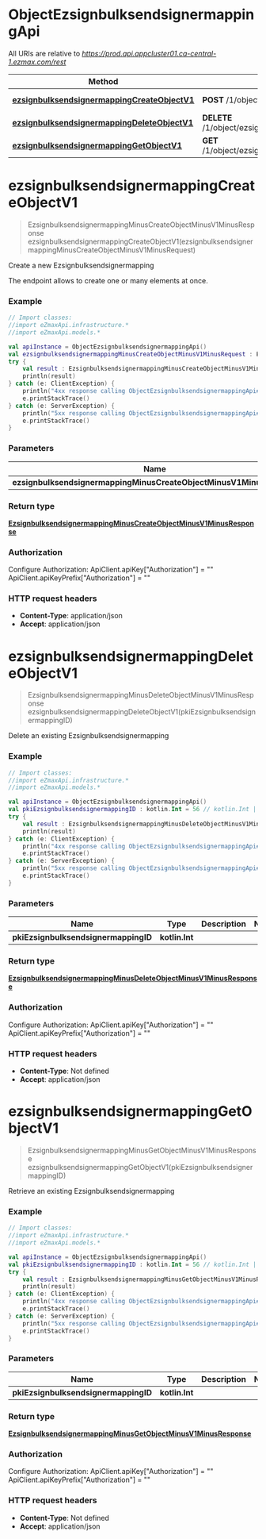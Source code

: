 # ObjectEzsignbulksendsignermappingApi

All URIs are relative to *https://prod.api.appcluster01.ca-central-1.ezmax.com/rest*

Method | HTTP request | Description
------------- | ------------- | -------------
[**ezsignbulksendsignermappingCreateObjectV1**](ObjectEzsignbulksendsignermappingApi.md#ezsignbulksendsignermappingCreateObjectV1) | **POST** /1/object/ezsignbulksendsignermapping | Create a new Ezsignbulksendsignermapping
[**ezsignbulksendsignermappingDeleteObjectV1**](ObjectEzsignbulksendsignermappingApi.md#ezsignbulksendsignermappingDeleteObjectV1) | **DELETE** /1/object/ezsignbulksendsignermapping/{pkiEzsignbulksendsignermappingID} | Delete an existing Ezsignbulksendsignermapping
[**ezsignbulksendsignermappingGetObjectV1**](ObjectEzsignbulksendsignermappingApi.md#ezsignbulksendsignermappingGetObjectV1) | **GET** /1/object/ezsignbulksendsignermapping/{pkiEzsignbulksendsignermappingID} | Retrieve an existing Ezsignbulksendsignermapping


<a name="ezsignbulksendsignermappingCreateObjectV1"></a>
# **ezsignbulksendsignermappingCreateObjectV1**
> EzsignbulksendsignermappingMinusCreateObjectMinusV1MinusResponse ezsignbulksendsignermappingCreateObjectV1(ezsignbulksendsignermappingMinusCreateObjectMinusV1MinusRequest)

Create a new Ezsignbulksendsignermapping

The endpoint allows to create one or many elements at once.

### Example
```kotlin
// Import classes:
//import eZmaxApi.infrastructure.*
//import eZmaxApi.models.*

val apiInstance = ObjectEzsignbulksendsignermappingApi()
val ezsignbulksendsignermappingMinusCreateObjectMinusV1MinusRequest : EzsignbulksendsignermappingMinusCreateObjectMinusV1MinusRequest =  // EzsignbulksendsignermappingMinusCreateObjectMinusV1MinusRequest | 
try {
    val result : EzsignbulksendsignermappingMinusCreateObjectMinusV1MinusResponse = apiInstance.ezsignbulksendsignermappingCreateObjectV1(ezsignbulksendsignermappingMinusCreateObjectMinusV1MinusRequest)
    println(result)
} catch (e: ClientException) {
    println("4xx response calling ObjectEzsignbulksendsignermappingApi#ezsignbulksendsignermappingCreateObjectV1")
    e.printStackTrace()
} catch (e: ServerException) {
    println("5xx response calling ObjectEzsignbulksendsignermappingApi#ezsignbulksendsignermappingCreateObjectV1")
    e.printStackTrace()
}
```

### Parameters

Name | Type | Description  | Notes
------------- | ------------- | ------------- | -------------
 **ezsignbulksendsignermappingMinusCreateObjectMinusV1MinusRequest** | [**EzsignbulksendsignermappingMinusCreateObjectMinusV1MinusRequest**](EzsignbulksendsignermappingMinusCreateObjectMinusV1MinusRequest.md)|  |

### Return type

[**EzsignbulksendsignermappingMinusCreateObjectMinusV1MinusResponse**](EzsignbulksendsignermappingMinusCreateObjectMinusV1MinusResponse.md)

### Authorization


Configure Authorization:
    ApiClient.apiKey["Authorization"] = ""
    ApiClient.apiKeyPrefix["Authorization"] = ""

### HTTP request headers

 - **Content-Type**: application/json
 - **Accept**: application/json

<a name="ezsignbulksendsignermappingDeleteObjectV1"></a>
# **ezsignbulksendsignermappingDeleteObjectV1**
> EzsignbulksendsignermappingMinusDeleteObjectMinusV1MinusResponse ezsignbulksendsignermappingDeleteObjectV1(pkiEzsignbulksendsignermappingID)

Delete an existing Ezsignbulksendsignermapping



### Example
```kotlin
// Import classes:
//import eZmaxApi.infrastructure.*
//import eZmaxApi.models.*

val apiInstance = ObjectEzsignbulksendsignermappingApi()
val pkiEzsignbulksendsignermappingID : kotlin.Int = 56 // kotlin.Int | 
try {
    val result : EzsignbulksendsignermappingMinusDeleteObjectMinusV1MinusResponse = apiInstance.ezsignbulksendsignermappingDeleteObjectV1(pkiEzsignbulksendsignermappingID)
    println(result)
} catch (e: ClientException) {
    println("4xx response calling ObjectEzsignbulksendsignermappingApi#ezsignbulksendsignermappingDeleteObjectV1")
    e.printStackTrace()
} catch (e: ServerException) {
    println("5xx response calling ObjectEzsignbulksendsignermappingApi#ezsignbulksendsignermappingDeleteObjectV1")
    e.printStackTrace()
}
```

### Parameters

Name | Type | Description  | Notes
------------- | ------------- | ------------- | -------------
 **pkiEzsignbulksendsignermappingID** | **kotlin.Int**|  |

### Return type

[**EzsignbulksendsignermappingMinusDeleteObjectMinusV1MinusResponse**](EzsignbulksendsignermappingMinusDeleteObjectMinusV1MinusResponse.md)

### Authorization


Configure Authorization:
    ApiClient.apiKey["Authorization"] = ""
    ApiClient.apiKeyPrefix["Authorization"] = ""

### HTTP request headers

 - **Content-Type**: Not defined
 - **Accept**: application/json

<a name="ezsignbulksendsignermappingGetObjectV1"></a>
# **ezsignbulksendsignermappingGetObjectV1**
> EzsignbulksendsignermappingMinusGetObjectMinusV1MinusResponse ezsignbulksendsignermappingGetObjectV1(pkiEzsignbulksendsignermappingID)

Retrieve an existing Ezsignbulksendsignermapping



### Example
```kotlin
// Import classes:
//import eZmaxApi.infrastructure.*
//import eZmaxApi.models.*

val apiInstance = ObjectEzsignbulksendsignermappingApi()
val pkiEzsignbulksendsignermappingID : kotlin.Int = 56 // kotlin.Int | 
try {
    val result : EzsignbulksendsignermappingMinusGetObjectMinusV1MinusResponse = apiInstance.ezsignbulksendsignermappingGetObjectV1(pkiEzsignbulksendsignermappingID)
    println(result)
} catch (e: ClientException) {
    println("4xx response calling ObjectEzsignbulksendsignermappingApi#ezsignbulksendsignermappingGetObjectV1")
    e.printStackTrace()
} catch (e: ServerException) {
    println("5xx response calling ObjectEzsignbulksendsignermappingApi#ezsignbulksendsignermappingGetObjectV1")
    e.printStackTrace()
}
```

### Parameters

Name | Type | Description  | Notes
------------- | ------------- | ------------- | -------------
 **pkiEzsignbulksendsignermappingID** | **kotlin.Int**|  |

### Return type

[**EzsignbulksendsignermappingMinusGetObjectMinusV1MinusResponse**](EzsignbulksendsignermappingMinusGetObjectMinusV1MinusResponse.md)

### Authorization


Configure Authorization:
    ApiClient.apiKey["Authorization"] = ""
    ApiClient.apiKeyPrefix["Authorization"] = ""

### HTTP request headers

 - **Content-Type**: Not defined
 - **Accept**: application/json

